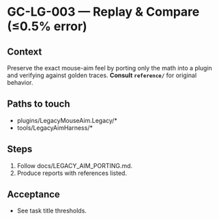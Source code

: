 # GC-LG-003 — Replay & Compare (≤0.5% error)

## Context
Preserve the exact mouse-aim feel by porting only the math into a plugin and verifying against golden traces. **Consult `reference/`** for original behavior.

## Paths to touch
- plugins/LegacyMouseAim.Legacy/*
- tools/LegacyAimHarness/*

## Steps
1) Follow docs/LEGACY_AIM_PORTING.md.
2) Produce reports with references listed.

## Acceptance
- See task title thresholds.
